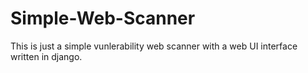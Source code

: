 # Simple-Web-Scanner
This is just a simple vunlerability web scanner with a web UI interface written in django.
